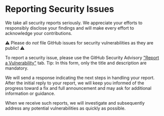 # Reporting Security Issues

We take all security reports seriously. We appreciate your efforts to responsibly disclose your findings and will make every effort to acknowledge your contributions.

⚠️ Please do *not* file GitHub issues for security vulnerabilities as they are public! ⚠️

To report a security issue, please use the GitHub Security Advisory ["Report a Vulnerability"](https://github.com/epam/ai-dial-helm/security/advisories/new) tab. Tip: In this form, only the title and description are mandatory.

We will send a response indicating the next steps in handling your report. After the initial reply to your report, we will keep you informed of the progress toward a fix and full announcement and may ask for additional information or guidance.

When we receive such reports, we will investigate and subsequently address any potential vulnerabilities as quickly as possible.
